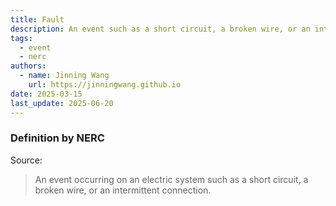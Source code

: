```yaml
---
title: Fault
description: An event such as a short circuit, a broken wire, or an intermittent connection.
tags:
  - event
  - nerc
authors:
  - name: Jinning Wang
    url: https://jinningwang.github.io
date: 2025-03-15
last_update: 2025-06-20
---
```


### Definition by NERC

Source: <d-cite key="nerc2024glossary"></d-cite>

> An event occurring on an electric system such as a short circuit, a broken wire, or an intermittent connection.
